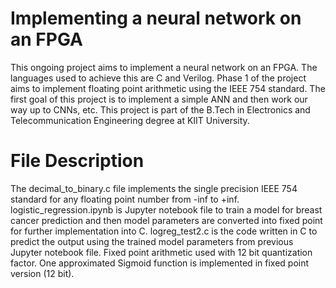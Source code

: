 # Implementing a neural network on an FPGA
This ongoing project aims to implement a neural network on an FPGA. The languages used to achieve this are C and Verilog. Phase 1 of the project aims to implement floating point arithmetic using the IEEE 754 standard. The first goal of this project is to implement a simple ANN and then work our way up to CNNs, etc. This project is part of the B.Tech in Electronics and Telecommunication Engineering degree at KIIT University.

# File Description
The decimal_to_binary.c file implements the single precision IEEE 754 standard for any floating point number from -inf to +inf. 
logistic_regression.ipynb is Jupyter notebook file to train a model for breast cancer prediction and then model parameters are converted into fixed point for further implementation into C.
logreg_test2.c is the code written in C to predict the output using the trained model parameters from previous Jupyter notebook file. Fixed point arithmetic used with 12 bit quantization factor. One approximated Sigmoid function is implemented in fixed point version (12 bit).
